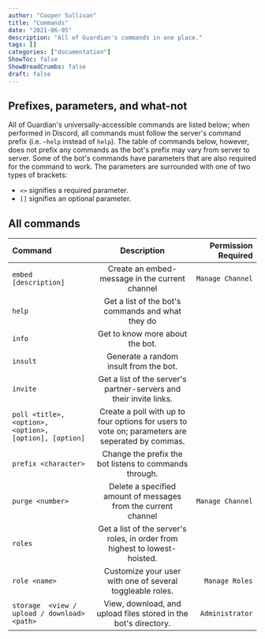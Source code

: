 ```yaml
---
author: "Cooper Sullivan"
title: "Commands"
date: "2021-06-05"
description: "All of Guardian's commands in one place."
tags: []
categories: ["documentation"]
ShowToc: false
ShowBreadCrumbs: false
draft: false
---
```


## Prefixes, parameters, and what-not
All of Guardian's universally-accessible commands are listed below; when performed in Discord, all commands
must follow the server's command prefix (i.e. ``~help`` instead of ``help``). The table of commands below, however,
does not prefix any commands as the bot's prefix may vary from server to server. Some of the bot's commands have
parameters that are also required for the command to work. The parameters are surrounded with one of two types of brackets:
* ``<>`` signifies a required parameter.
* ``[]`` signifies an optional parameter.

## All commands
| Command | Description | Permission Required |
| :- | :-: | -: |
| ``embed [description]`` | Create an embed-message in the current channel | ``Manage Channel`` |
| ``help`` | Get a list of the bot's commands and what they do ||
| ``info`` | Get to know more about the bot. ||
| ``insult`` | Generate a random insult from the bot. ||
| ``invite`` | Get a list of the server's partner-servers and their invite links. ||
| ``poll <title>, <option>, <option>, [option], [option]`` | Create a poll with up to four options for users to vote on; parameters are seperated by commas. ||
| ``prefix <character>`` | Change the prefix the bot listens to commands through. ||
| ``purge <number>`` | Delete a specified amount of messages from the current channel | ``Manage Channel`` |
| ``roles`` | Get a list of the server's roles, in order from highest to lowest-hoisted. ||
| ``role <name>`` | Customize your user with one of several toggleable roles. | ``Manage Roles`` |
| ``storage	 <view / upload / download> <path>`` | View, download, and upload files stored in the bot's directory. | ``Administrator`` |